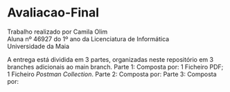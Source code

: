 # Avaliacao-Final

Trabalho realizado por Camila Olim  
Aluna nº 46927 do 1º ano da Licenciatura de Informática  
Universidade da Maia

A entrega está dividida em 3 partes, organizadas neste repositório em 3 branches adicionais ao main branch. 
Parte 1:
Composta por:
1 Ficheiro PDF;
1 Ficheiro _Postman Collection_.
Parte 2:
Composta por:
Parte 3:
Composta por:
